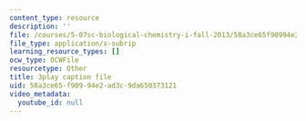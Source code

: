 ```yaml
---
content_type: resource
description: ''
file: /courses/5-07sc-biological-chemistry-i-fall-2013/58a3ce65f90994e2ad3c9da650373121_LCiH8faydGk.srt
file_type: application/x-subrip
learning_resource_types: []
ocw_type: OCWFile
resourcetype: Other
title: 3play caption file
uid: 58a3ce65-f909-94e2-ad3c-9da650373121
video_metadata:
  youtube_id: null
---
```

